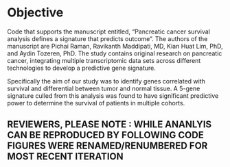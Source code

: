 # Objective
Code that supports the manuscript entitled, “Pancreatic cancer survival analysis defines a signature that predicts outcome”. The authors of the manuscript are Pichai Raman, Ravikanth Maddipati, MD, Kian Huat Lim, PhD, and Aydin Tozeren, PhD. The study contains original research on pancreatic cancer, integrating multiple transcriptomic data sets across different technologies to develop a predictive gene signature.

Specifically the aim of our study was to identify genes correlated with survival and differential between tumor and normal tissue. A 5-gene signature culled from this analysis was found to have significant predictive power to determine the survival of patients in multiple cohorts.

## **REVIEWERS, PLEASE NOTE : WHILE ANANLYIS CAN BE REPRODUCED BY FOLLOWING CODE FIGURES WERE RENAMED/RENUMBERED FOR MOST RECENT ITERATION**
